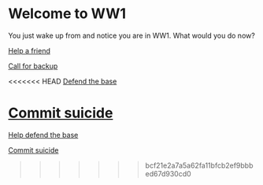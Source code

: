 # Welcome to WW1
You just wake up from and notice you are in WW1. What would you do now?

[Help a friend](help-friend/3)

[Call for backup](call-backup/1)

<<<<<<< HEAD
[Defend the base](defend/README.md)

[Commit suicide](suicide/README.md)
=======
[Help defend the base](defend-base/2)

[Commit suicide](suicide/4)
>>>>>>> bcf21e2a7a5a62fa11bfcb2ef9bbbed67d930cd0
